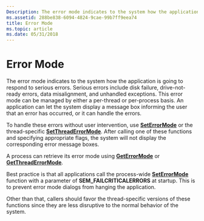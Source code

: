 ```yaml
---
Description: The error mode indicates to the system how the application is going to respond to serious errors.
ms.assetid: 288be838-6094-4824-9cae-99b7ff9eea74
title: Error Mode
ms.topic: article
ms.date: 05/31/2018
---
```


# Error Mode

The error mode indicates to the system how the application is going to respond to serious errors. Serious errors include disk failure, drive-not-ready errors, data misalignment, and unhandled exceptions. This error mode can be managed by either a per-thread or per-process basis. An application can let the system display a message box informing the user that an error has occurred, or it can handle the errors.

To handle these errors without user intervention, use [**SetErrorMode**](/windows/win32/api/errhandlingapi/nf-errhandlingapi-seterrormode) or the thread-specific [**SetThreadErrorMode**](/windows/win32/api/errhandlingapi/nf-errhandlingapi-setthreaderrormode). After calling one of these functions and specifying appropriate flags, the system will not display the corresponding error message boxes.

A process can retrieve its error mode using [**GetErrorMode**](/windows/win32/api/errhandlingapi/nf-errhandlingapi-geterrormode) or [**GetThreadErrorMode**](/windows/win32/api/errhandlingapi/nf-errhandlingapi-getthreaderrormode).

Best practice is that all applications call the process-wide [**SetErrorMode**](/windows/win32/api/errhandlingapi/nf-errhandlingapi-seterrormode) function with a parameter of **SEM\_FAILCRITICALERRORS** at startup. This is to prevent error mode dialogs from hanging the application.

Other than that, callers should favor the thread-specific versions of these functions since they are less disruptive to the normal behavior of the system.

 

 